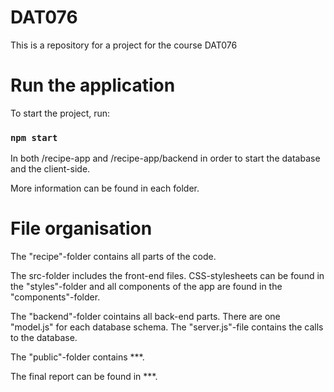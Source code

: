 # DAT076
This is a repository for a project for the course DAT076

# Run the application
To start the project, run:

### `npm start`

In both /recipe-app and /recipe-app/backend in order to start the database and the client-side.

More information can be found in each folder. 

# File organisation
The "recipe"-folder contains all parts of the code.

The src-folder includes the front-end files. CSS-stylesheets can be found in the "styles"-folder and all components of the app are found in the "components"-folder. 

The "backend"-folder cointains all back-end parts. There are one "model.js" for each database schema. The "server.js"-file contains the calls to the database.

The "public"-folder contains ***.

The final report can be found in ***.
